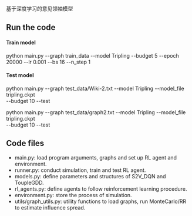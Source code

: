 

基于深度学习的意见领袖模型

Run the code
------------

#### Train model

python main.py --graph train_data --model Tripling --budget 5 --epoch 20000 --lr 0.001 --bs 16 --n_step 1

#### Test model

python main.py --graph test_data/Wiki-2.txt --model Tripling --model_file tripling.ckpt \
--budget 10 --test

python main.py --graph test_data/graph2.txt --model Tripling --model_file tripling.ckpt \
--budget 10 --test

Code files
----------

- main.py: load program arguments, graphs and set up RL agent and environment.
- runner.py: conduct simulation, train and test RL agent.
- models.py: define parameters and structures of S2V_DQN and ToupleGDD.  
- rl_agents.py: define agents to follow reinforcement learning procedure.
- environment.py: store the process of simulation.  
- utils/graph_utils.py: utility functions to load graphs, run MonteCarlo/RR to estimate influence spread.   

